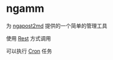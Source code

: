 # ngamm
为 [ngapost2md](https://github.com/ludoux/ngapost2md) 提供的一个简单的管理工具

使用 [Rest](api.rest) 方式调用

可以执行 [Cron](https://godoc.org/github.com/robfig/cron) 任务
